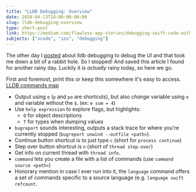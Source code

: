 ```yaml
---
title: "LLDB Debugging: Overview"
date: 2020-04-13T14:00:00-00:00
slug: lldb-debugging-overview
type: short-post
link: https://medium.com/flawless-app-stories/debugging-swift-code-with-lldb-b30c5cf2fd49
subjects: ["xcode", "ios", "debugging"]
---
```


The other day I [posted](https://blog.derrickshowers.com/learning/lldb-debugging-ui) about lldb debugging to debug the UI and that took me down a bit of a rabbit hole. So I stopped! And saved this article I found for another rainy day. Luckily it is _actually_ rainy today, so here we go.

First and foremost, print this or keep this somewhere it's easy to access. [LLDB commands map](https://www.dropbox.com/s/9sv67e7f2repbpb/lldb-commands-map.png?dl=0)

* Output using `e` (`p` and `po` are shortcuts), but also _change_ variable using `e` and variable without the `$`. (ex: `e sum = 4`)
* Use `help expression` to explore flags, but highlights:
    * `O` for object descriptions
    * `T` for types when dumping values
* `bugreport` sounds interesting, outputs a stack trace for where you're currently stopped (`bugreport unwind --outfile <path>`).
* Continue button shortcut is to just type `c` (short for `process continue`)
* Step over button shortcut is `n` (short of `thread step-over`)
* Get info on current thread with `thread info`.
* `command` lets you create a file with a list of commands (use `command source <path>`)
* Honorary mention in case I ever run into it, the `language` command offers a set of commands specific to a source language (e.g. `language swift refcount`.